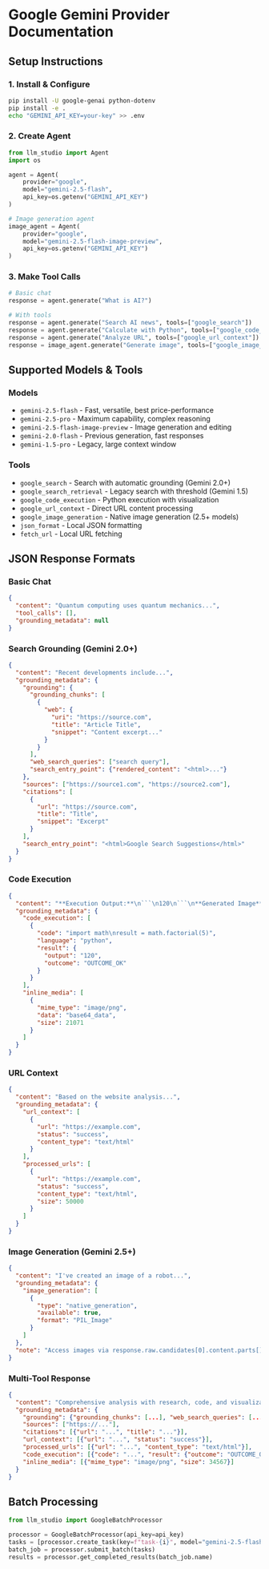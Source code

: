 # Google Gemini Provider Documentation

## Setup Instructions

### 1. Install & Configure
```bash
pip install -U google-genai python-dotenv
pip install -e .
echo "GEMINI_API_KEY=your-key" >> .env
```

### 2. Create Agent
```python
from llm_studio import Agent
import os

agent = Agent(
    provider="google",
    model="gemini-2.5-flash",
    api_key=os.getenv("GEMINI_API_KEY")
)

# Image generation agent
image_agent = Agent(
    provider="google",
    model="gemini-2.5-flash-image-preview",
    api_key=os.getenv("GEMINI_API_KEY")
)
```

### 3. Make Tool Calls
```python
# Basic chat
response = agent.generate("What is AI?")

# With tools
response = agent.generate("Search AI news", tools=["google_search"])
response = agent.generate("Calculate with Python", tools=["google_code_execution"])
response = agent.generate("Analyze URL", tools=["google_url_context"])
response = image_agent.generate("Generate image", tools=["google_image_generation"])
```

## Supported Models & Tools

### Models
- `gemini-2.5-flash` - Fast, versatile, best price-performance
- `gemini-2.5-pro` - Maximum capability, complex reasoning
- `gemini-2.5-flash-image-preview` - Image generation and editing
- `gemini-2.0-flash` - Previous generation, fast responses
- `gemini-1.5-pro` - Legacy, large context window

### Tools
- `google_search` - Search with automatic grounding (Gemini 2.0+)
- `google_search_retrieval` - Legacy search with threshold (Gemini 1.5)
- `google_code_execution` - Python execution with visualization
- `google_url_context` - Direct URL content processing
- `google_image_generation` - Native image generation (2.5+ models)
- `json_format` - Local JSON formatting
- `fetch_url` - Local URL fetching

## JSON Response Formats

### Basic Chat
```json
{
  "content": "Quantum computing uses quantum mechanics...",
  "tool_calls": [],
  "grounding_metadata": null
}
```

### Search Grounding (Gemini 2.0+)
```json
{
  "content": "Recent developments include...",
  "grounding_metadata": {
    "grounding": {
      "grounding_chunks": [
        {
          "web": {
            "uri": "https://source.com",
            "title": "Article Title",
            "snippet": "Content excerpt..."
          }
        }
      ],
      "web_search_queries": ["search query"],
      "search_entry_point": {"rendered_content": "<html>..."}
    },
    "sources": ["https://source1.com", "https://source2.com"],
    "citations": [
      {
        "url": "https://source.com",
        "title": "Title",
        "snippet": "Excerpt"
      }
    ],
    "search_entry_point": "<html>Google Search Suggestions</html>"
  }
}
```

### Code Execution
```json
{
  "content": "**Execution Output:**\n```\n120\n```\n**Generated Image** (image/png)",
  "grounding_metadata": {
    "code_execution": [
      {
        "code": "import math\nresult = math.factorial(5)",
        "language": "python",
        "result": {
          "output": "120",
          "outcome": "OUTCOME_OK"
        }
      }
    ],
    "inline_media": [
      {
        "mime_type": "image/png",
        "data": "base64_data",
        "size": 21071
      }
    ]
  }
}
```

### URL Context
```json
{
  "content": "Based on the website analysis...",
  "grounding_metadata": {
    "url_context": [
      {
        "url": "https://example.com",
        "status": "success",
        "content_type": "text/html"
      }
    ],
    "processed_urls": [
      {
        "url": "https://example.com",
        "status": "success",
        "content_type": "text/html",
        "size": 50000
      }
    ]
  }
}
```

### Image Generation (Gemini 2.5+)
```json
{
  "content": "I've created an image of a robot...",
  "grounding_metadata": {
    "image_generation": [
      {
        "type": "native_generation",
        "available": true,
        "format": "PIL_Image"
      }
    ]
  },
  "note": "Access images via response.raw.candidates[0].content.parts[].as_image()"
}
```

### Multi-Tool Response
```json
{
  "content": "Comprehensive analysis with research, code, and visualizations...",
  "grounding_metadata": {
    "grounding": {"grounding_chunks": [...], "web_search_queries": [...]},
    "sources": ["https://..."],
    "citations": [{"url": "...", "title": "..."}],
    "url_context": [{"url": "...", "status": "success"}],
    "processed_urls": [{"url": "...", "content_type": "text/html"}],
    "code_execution": [{"code": "...", "result": {"outcome": "OUTCOME_OK"}}],
    "inline_media": [{"mime_type": "image/png", "size": 34567}]
  }
}
```

## Batch Processing
```python
from llm_studio import GoogleBatchProcessor

processor = GoogleBatchProcessor(api_key=api_key)
tasks = [processor.create_task(key=f"task-{i}", model="gemini-2.5-flash", contents=text) for i, text in enumerate(texts)]
batch_job = processor.submit_batch(tasks)
results = processor.get_completed_results(batch_job.name)
```
